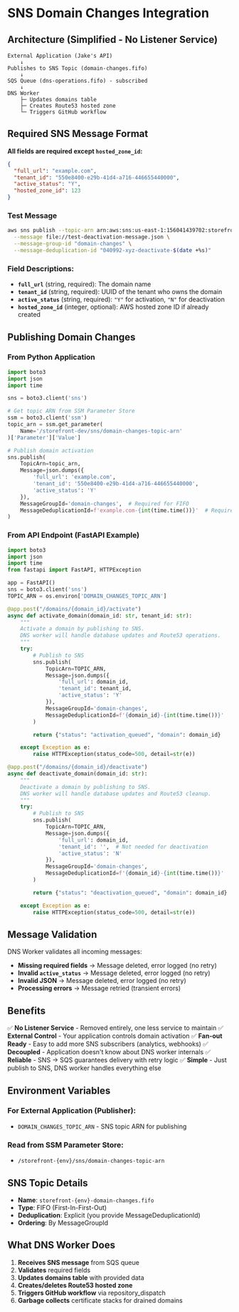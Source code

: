 # SNS Domain Changes Integration

## Architecture (Simplified - No Listener Service)

```
External Application (Jake's API)
    ↓
Publishes to SNS Topic (domain-changes.fifo)
    ↓
SQS Queue (dns-operations.fifo) - subscribed
    ↓
DNS Worker
    ├─ Updates domains table
    ├─ Creates Route53 hosted zone
    └─ Triggers GitHub workflow
```

## Required SNS Message Format

**All fields are required except `hosted_zone_id`:**

```json
{
  "full_url": "example.com",
  "tenant_id": "550e8400-e29b-41d4-a716-446655440000",
  "active_status": "Y",
  "hosted_zone_id": 123
}
```

### Test Message
```bash
aws sns publish --topic-arn arn:aws:sns:us-east-1:156041439702:storefront-dev-domain-changes.fifo \
  --message file://test-deactivation-message.json \
  --message-group-id "domain-changes" \
  --message-deduplication-id "040992-xyz-deactivate-$(date +%s)"
```

### Field Descriptions:

- **`full_url`** (string, required): The domain name
- **`tenant_id`** (string, required): UUID of the tenant who owns the domain
- **`active_status`** (string, required): `"Y"` for activation, `"N"` for deactivation
- **`hosted_zone_id`** (integer, optional): AWS hosted zone ID if already created

## Publishing Domain Changes

### From Python Application

```python
import boto3
import json
import time

sns = boto3.client('sns')

# Get topic ARN from SSM Parameter Store
ssm = boto3.client('ssm')
topic_arn = ssm.get_parameter(
    Name='/storefront-dev/sns/domain-changes-topic-arn'
)['Parameter']['Value']

# Publish domain activation
sns.publish(
    TopicArn=topic_arn,
    Message=json.dumps({
        'full_url': 'example.com',
        'tenant_id': '550e8400-e29b-41d4-a716-446655440000',
        'active_status': 'Y'
    }),
    MessageGroupId='domain-changes',  # Required for FIFO
    MessageDeduplicationId=f'example.com-{int(time.time())}'  # Required for FIFO
)
```

### From API Endpoint (FastAPI Example)

```python
import boto3
import json
import time
from fastapi import FastAPI, HTTPException

app = FastAPI()
sns = boto3.client('sns')
TOPIC_ARN = os.environ['DOMAIN_CHANGES_TOPIC_ARN']

@app.post("/domains/{domain_id}/activate")
async def activate_domain(domain_id: str, tenant_id: str):
    """
    Activate a domain by publishing to SNS.
    DNS worker will handle database updates and Route53 operations.
    """
    try:
        # Publish to SNS
        sns.publish(
            TopicArn=TOPIC_ARN,
            Message=json.dumps({
                'full_url': domain_id,
                'tenant_id': tenant_id,
                'active_status': 'Y'
            }),
            MessageGroupId='domain-changes',
            MessageDeduplicationId=f'{domain_id}-{int(time.time())}'
        )

        return {"status": "activation_queued", "domain": domain_id}

    except Exception as e:
        raise HTTPException(status_code=500, detail=str(e))

@app.post("/domains/{domain_id}/deactivate")
async def deactivate_domain(domain_id: str):
    """
    Deactivate a domain by publishing to SNS.
    DNS worker will handle database updates and Route53 cleanup.
    """
    try:
        # Publish to SNS
        sns.publish(
            TopicArn=TOPIC_ARN,
            Message=json.dumps({
                'full_url': domain_id,
                'tenant_id': '',  # Not needed for deactivation
                'active_status': 'N'
            }),
            MessageGroupId='domain-changes',
            MessageDeduplicationId=f'{domain_id}-{int(time.time())}'
        )

        return {"status": "deactivation_queued", "domain": domain_id}

    except Exception as e:
        raise HTTPException(status_code=500, detail=str(e))
```

## Message Validation

DNS Worker validates all incoming messages:

- **Missing required fields** → Message deleted, error logged (no retry)
- **Invalid `active_status`** → Message deleted, error logged (no retry)
- **Invalid JSON** → Message deleted, error logged (no retry)
- **Processing errors** → Message retried (transient errors)

## Benefits

✅ **No Listener Service** - Removed entirely, one less service to maintain
✅ **External Control** - Your application controls domain activation
✅ **Fan-out Ready** - Easy to add more SNS subscribers (analytics, webhooks)
✅ **Decoupled** - Application doesn't know about DNS worker internals
✅ **Reliable** - SNS → SQS guarantees delivery with retry logic
✅ **Simple** - Just publish to SNS, DNS worker handles everything else

## Environment Variables

### For External Application (Publisher):
- `DOMAIN_CHANGES_TOPIC_ARN` - SNS topic ARN for publishing

### Read from SSM Parameter Store:
- `/storefront-{env}/sns/domain-changes-topic-arn`

## SNS Topic Details

- **Name**: `storefront-{env}-domain-changes.fifo`
- **Type**: FIFO (First-In-First-Out)
- **Deduplication**: Explicit (you provide MessageDeduplicationId)
- **Ordering**: By MessageGroupId

## What DNS Worker Does

1. **Receives SNS message** from SQS queue
2. **Validates** required fields
3. **Updates domains table** with provided data
4. **Creates/deletes Route53 hosted zone**
5. **Triggers GitHub workflow** via repository_dispatch
6. **Garbage collects** certificate stacks for drained domains
